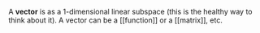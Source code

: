 A  **vector** is as a 1-dimensional linear subspace (this is the healthy way to think about it). A vector can be a [[function]] or a [[matrix]], etc.